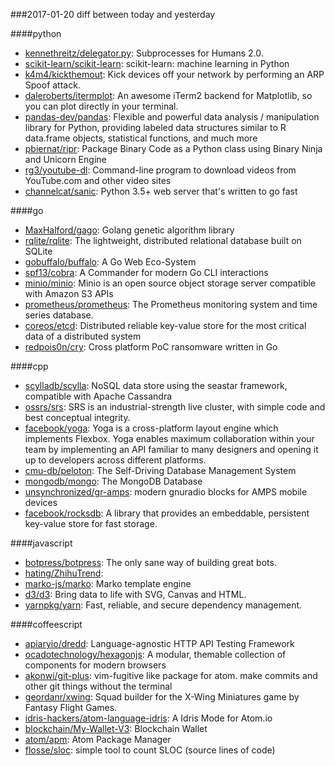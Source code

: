 ###2017-01-20
diff between today and yesterday

####python
* [kennethreitz/delegator.py](https://github.com/kennethreitz/delegator.py): Subprocesses for Humans 2.0.
* [scikit-learn/scikit-learn](https://github.com/scikit-learn/scikit-learn): scikit-learn: machine learning in Python
* [k4m4/kickthemout](https://github.com/k4m4/kickthemout):  Kick devices off your network by performing an ARP Spoof attack.
* [daleroberts/itermplot](https://github.com/daleroberts/itermplot): An awesome iTerm2 backend for Matplotlib, so you can plot directly in your terminal.
* [pandas-dev/pandas](https://github.com/pandas-dev/pandas): Flexible and powerful data analysis / manipulation library for Python, providing labeled data structures similar to R data.frame objects, statistical functions, and much more
* [pbiernat/ripr](https://github.com/pbiernat/ripr): Package Binary Code as a Python class using Binary Ninja and Unicorn Engine
* [rg3/youtube-dl](https://github.com/rg3/youtube-dl): Command-line program to download videos from YouTube.com and other video sites
* [channelcat/sanic](https://github.com/channelcat/sanic): Python 3.5+ web server that's written to go fast

####go
* [MaxHalford/gago](https://github.com/MaxHalford/gago):  Golang genetic algorithm library
* [rqlite/rqlite](https://github.com/rqlite/rqlite): The lightweight, distributed relational database built on SQLite
* [gobuffalo/buffalo](https://github.com/gobuffalo/buffalo): A Go Web Eco-System
* [spf13/cobra](https://github.com/spf13/cobra): A Commander for modern Go CLI interactions
* [minio/minio](https://github.com/minio/minio): Minio is an open source object storage server compatible with Amazon S3 APIs
* [prometheus/prometheus](https://github.com/prometheus/prometheus): The Prometheus monitoring system and time series database.
* [coreos/etcd](https://github.com/coreos/etcd): Distributed reliable key-value store for the most critical data of a distributed system
* [redpois0n/cry](https://github.com/redpois0n/cry): Cross platform PoC ransomware written in Go

####cpp
* [scylladb/scylla](https://github.com/scylladb/scylla): NoSQL data store using the seastar framework, compatible with Apache Cassandra
* [ossrs/srs](https://github.com/ossrs/srs): SRS is an industrial-strength live cluster, with simple code and best conceptual integrity.
* [facebook/yoga](https://github.com/facebook/yoga): Yoga is a cross-platform layout engine which implements Flexbox. Yoga enables maximum collaboration within your team by implementing an API familiar to many designers and opening it up to developers across different platforms.
* [cmu-db/peloton](https://github.com/cmu-db/peloton): The Self-Driving Database Management System
* [mongodb/mongo](https://github.com/mongodb/mongo): The MongoDB Database
* [unsynchronized/gr-amps](https://github.com/unsynchronized/gr-amps): modern gnuradio blocks for AMPS mobile devices
* [facebook/rocksdb](https://github.com/facebook/rocksdb): A library that provides an embeddable, persistent key-value store for fast storage.

####javascript
* [botpress/botpress](https://github.com/botpress/botpress):  The only sane way of building great bots. 
* [hating/ZhihuTrend](https://github.com/hating/ZhihuTrend): 
* [marko-js/marko](https://github.com/marko-js/marko): Marko template engine
* [d3/d3](https://github.com/d3/d3): Bring data to life with SVG, Canvas and HTML. 
* [yarnpkg/yarn](https://github.com/yarnpkg/yarn):  Fast, reliable, and secure dependency management.

####coffeescript
* [apiaryio/dredd](https://github.com/apiaryio/dredd): Language-agnostic HTTP API Testing Framework
* [ocadotechnology/hexagonjs](https://github.com/ocadotechnology/hexagonjs): A modular, themable collection of components for modern browsers
* [akonwi/git-plus](https://github.com/akonwi/git-plus): vim-fugitive like package for atom. make commits and other git things without the terminal
* [geordanr/xwing](https://github.com/geordanr/xwing): Squad builder for the X-Wing Miniatures game by Fantasy Flight Games.
* [idris-hackers/atom-language-idris](https://github.com/idris-hackers/atom-language-idris): A Idris Mode for Atom.io
* [blockchain/My-Wallet-V3](https://github.com/blockchain/My-Wallet-V3): Blockchain Wallet
* [atom/apm](https://github.com/atom/apm): Atom Package Manager
* [flosse/sloc](https://github.com/flosse/sloc): simple tool to count SLOC (source lines of code)
